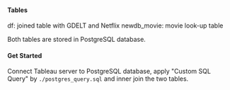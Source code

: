#### Tables
df: joined table with GDELT and Netflix
newdb_movie: movie look-up table

Both tables are stored in PostgreSQL database.

#### Get Started
Connect Tableau server to PostgreSQL database, apply "Custom SQL Query" by `./postgres_query.sql` and inner join the two tables. 

